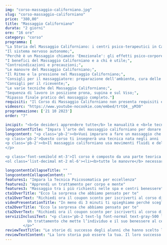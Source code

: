 ```yaml
---
img: "corso-massaggio-californiano.jpg"
slug: "corso-massaggio-californiano"
price: "380,00"
title: "Massaggio Californiano"
durata: "2 giorni"
ore: "16 ore"
category: "corso"
programma: [
"La Storia del Massaggio Californiano: i centri psico-terapeutici in California;",
"Il sistema nervoso autonomo;",
"Perchè è un Massaggio chiamato 'Emozionale': gli effetti psico-corporei;",
"I benefici del Massaggio Californiano e a chi è utile;",
"Controindicazioni e precauzioni;",
"Le manovre del Massaggio Californiano;",
"Il Ritmo e la pressione nel Massaggio Californiano;",
"Consigli per il massaggiatore: preparazione dell'ambiente, cura delle mani e abbigliamento;",
"Consigli per il ricevente;",
"Le varie tecniche del Massaggio Californiano;",
"Sequenza di lavoro in posizione prona, supina e sul Viso;",
"Ripasso finale pratico del massaggio completo."]
requisiti: "Il Corso di Massaggio Californiano non presenta requisiti ed è un corso aperto a tutti."
videosrc: "https://www.youtube-nocookie.com/embed/trtQ4__yM30"
programmazione: ['21 10 2023']   
order: "7" 

incipit: "<b>Se desideri apprendere tutte</b> le manualità e <b>le tecniche del massaggio californiano devi assolutamente iscriverti al nostro corso</b>. Cosa aspetti? <b>Contattaci subito per avere tutte le info che desideri</b>."
longcontentTitle: "Impara l’arte del massaggio californiano per donare benessere al corpo e alla mente"            
longcontent: "<p class='pb-2'><b>Vuoi imparare a fare un massaggio che libera le emozioni</b> e rilassa il corpo? <b>Allora il Corso di Massaggio Californiano è quello giusto per te!</b></p> 
<p class='pb-2'>Questo corso ti insegnerà una tecnica nata negli anni '70 in California, dove alcuni psicoanalisti studiarono come aiutare le persone a esprimere la loro vera essenza attraverso il tocco.</p>
<p class='pb-2'><b>Il massaggio californiano usa movimenti fluidi e delicati che favoriscono il rilassamento</b>, la circolazione, il tono muscolare <b>e il benessere psicofisico</b>. <b>È una tecnica molto richiesta nei centri benessere</b> e ti darà una solida base per approfondire altre tecniche di massaggio in futuro. 
</p>

<p class='font-semibold mt-3'>Il corso è composto da una parte teorica e una parte pratica, dove imparerai:</p>
<ol class='list-decimal mt-2 ml-6'><li><b>tutte le manovre</b> necessarie <b>per fare un trattamento completo</b> e soddisfacente;</li><li><b>a creare un rapporto di fiducia e di ascolto con il tuo cliente</b>, che è essenziale per questo tipo di massaggio;</li><li><b>arricchire le tue competenze professionali!</b></li></ol>"

longcontentCollapseTitle: ""
longcontentCollapseContent: ""
features1: "Impara la Tecnica Psicosomatica per eccellenza"
features2: "Apprendi un trattamento per corpo e mente"
features3: "Massaggio tra i più richiesti nelle spa e centri benessere"  
cta1OverTitle: "Ecco la sorpresa che abbiamo pensato per te"
cta1OverText: "Richiedi ora il coupon sconto per iscriverti al corso di massaggio californiano"
videoPresentationTitle: "In meno di 3 minuti ti spieghiamo perché scegliere il corso di massaggio californiano"
cta2OverTitle: "Ecco la sorpresa che abbiamo pensato per te"
cta2OverText: "Richiedi ora il coupon sconto per iscriverti al corso di massaggio californiano"
serviziInclusiText: "<p class='pb-2 text-lg font-normal text-gray-500 lg:text-xl sm:px-16 lg:px-48 text-justify'>
          Un trattamento che mette l’individuo e il suo benessere al centro. <b>Una delle tecniche di massaggio più richieste nei centri benessere e nelle spa</b>. Una formazione che arricchirà le tue competenze professionali <b>per assicurare sempre il meglio a chi decide di affidarsi ai tuoi trattamenti</b>. Cosa aspetti? <b>Contattaci subito per iscriverti al corso di massaggio californiano</b>. 
        </p>"
reviewTextTitle: "Le storie di successo degli alunni che hanno scelto la nostra scuola di massaggio"        
reviewTextContent: "La loro storia può essere la tua. Il loro successo puoi ottenerlo anche tu. Cosa aspetti? Scegli anche tu di essere finalmente felice del lavoro che scegli." 
---
```

